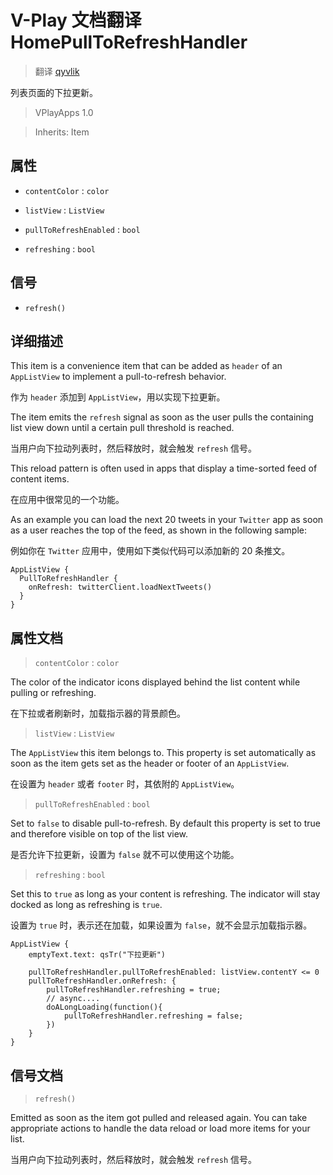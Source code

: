 # V-Play 文档翻译 HomePullToRefreshHandler

> 翻译 [qyvlik](http://blog.qyvlik.space)

列表页面的下拉更新。

> VPlayApps 1.0

> Inherits: Item

## 属性

+ `contentColor` : `color`

+ `listView` : `ListView`

+ `pullToRefreshEnabled` : `bool`

+ `refreshing` : `bool`

## 信号

+ `refresh()`

## 详细描述

This item is a convenience item that can be added as `header` of an `AppListView` to implement a pull-to-refresh behavior.

作为 `header` 添加到 `AppListView`，用以实现下拉更新。

The item emits the `refresh` signal as soon as the user pulls the containing list view down until a certain pull threshold is reached.

当用户向下拉动列表时，然后释放时，就会触发 `refresh` 信号。

This reload pattern is often used in apps that display a time-sorted feed of content items.

在应用中很常见的一个功能。

As an example you can load the next 20 tweets in your `Twitter` app as soon as a user reaches the top of the feed, as shown in the following sample:

例如你在 `Twitter` 应用中，使用如下类似代码可以添加新的 20 条推文。

```
AppListView {
  PullToRefreshHandler {
    onRefresh: twitterClient.loadNextTweets()
  }
}
```

## 属性文档

> `contentColor` : `color`

The color of the indicator icons displayed behind the list content while pulling or refreshing.

在下拉或者刷新时，加载指示器的背景颜色。

> `listView` : `ListView`

The `AppListView` this item belongs to. This property is set automatically as soon as the item gets set as the header or footer of an `AppListView`.

在设置为 `header` 或者 `footer` 时，其依附的 `AppListView`。

> `pullToRefreshEnabled` : `bool`

Set to `false` to disable pull-to-refresh. By default this property is set to true and therefore visible on top of the list view.

是否允许下拉更新，设置为 `false` 就不可以使用这个功能。

> `refreshing` : `bool`

Set this to `true` as long as your content is refreshing. The indicator will stay docked as long as refreshing is `true`.

设置为 `true` 时，表示还在加载，如果设置为 `false`，就不会显示加载指示器。

```
AppListView {
    emptyText.text: qsTr("下拉更新")

    pullToRefreshHandler.pullToRefreshEnabled: listView.contentY <= 0
    pullToRefreshHandler.onRefresh: {
        pullToRefreshHandler.refreshing = true;
        // async....
        doALongLoading(function(){
            pullToRefreshHandler.refreshing = false;
        })
    }
}
```

## 信号文档

> `refresh()`

Emitted as soon as the item got pulled and released again. You can take appropriate actions to handle the data reload or load more items for your list.

当用户向下拉动列表时，然后释放时，就会触发 `refresh` 信号。
